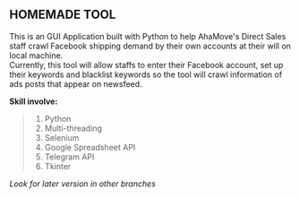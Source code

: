 HOMEMADE TOOL
---
This is an GUI Application built with Python to help AhaMove's Direct Sales staff crawl Facebook shipping demand by their own accounts at their will on local machine.<br>
Currently, this tool will allow staffs to enter their Facebook account, set up their keywords and blacklist keywords so the tool will crawl information of ads posts that appear on newsfeed.<br>

**Skill involve:**
> 1. Python
> 2. Multi-threading
> 3. Selenium
> 4. Google Spreadsheet API
> 5. Telegram API
> 6. Tkinter

*Look for later version in other branches*

